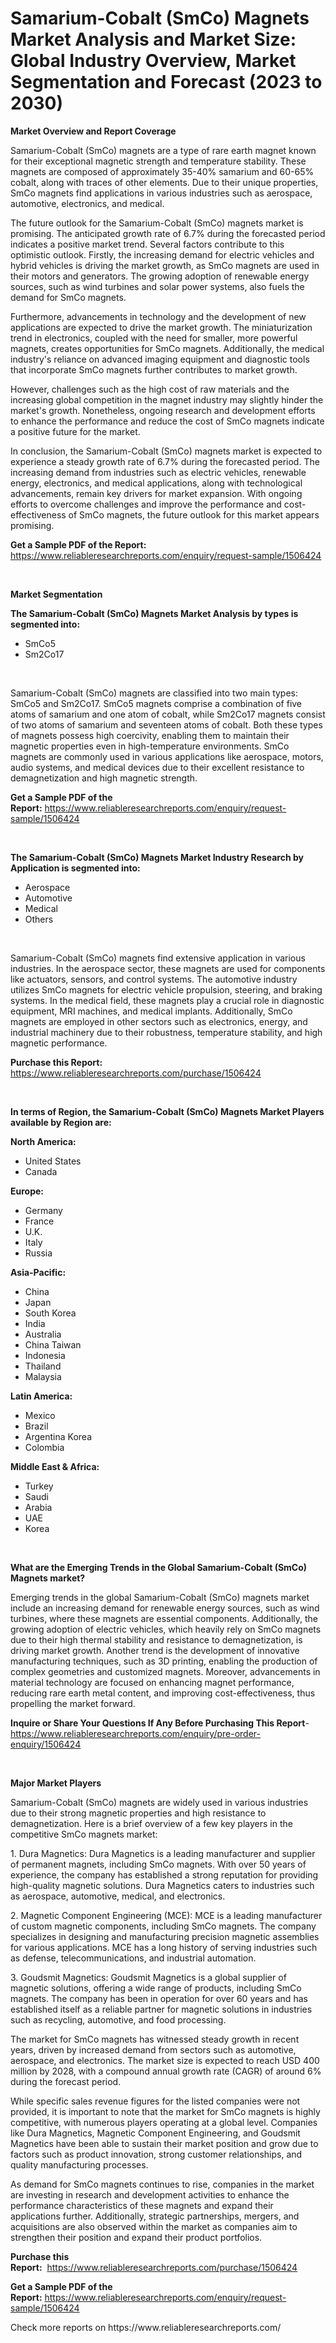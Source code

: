 <p><h1>Samarium-Cobalt (SmCo) Magnets Market Analysis and Market Size: Global Industry Overview, Market Segmentation and Forecast (2023 to 2030)</h1></p><p><strong>Market Overview and Report Coverage</strong></p>
<p><p>Samarium-Cobalt (SmCo) magnets are a type of rare earth magnet known for their exceptional magnetic strength and temperature stability. These magnets are composed of approximately 35-40% samarium and 60-65% cobalt, along with traces of other elements. Due to their unique properties, SmCo magnets find applications in various industries such as aerospace, automotive, electronics, and medical.</p><p>The future outlook for the Samarium-Cobalt (SmCo) magnets market is promising. The anticipated growth rate of 6.7% during the forecasted period indicates a positive market trend. Several factors contribute to this optimistic outlook. Firstly, the increasing demand for electric vehicles and hybrid vehicles is driving the market growth, as SmCo magnets are used in their motors and generators. The growing adoption of renewable energy sources, such as wind turbines and solar power systems, also fuels the demand for SmCo magnets.</p><p>Furthermore, advancements in technology and the development of new applications are expected to drive the market growth. The miniaturization trend in electronics, coupled with the need for smaller, more powerful magnets, creates opportunities for SmCo magnets. Additionally, the medical industry's reliance on advanced imaging equipment and diagnostic tools that incorporate SmCo magnets further contributes to market growth.</p><p>However, challenges such as the high cost of raw materials and the increasing global competition in the magnet industry may slightly hinder the market's growth. Nonetheless, ongoing research and development efforts to enhance the performance and reduce the cost of SmCo magnets indicate a positive future for the market.</p><p>In conclusion, the Samarium-Cobalt (SmCo) magnets market is expected to experience a steady growth rate of 6.7% during the forecasted period. The increasing demand from industries such as electric vehicles, renewable energy, electronics, and medical applications, along with technological advancements, remain key drivers for market expansion. With ongoing efforts to overcome challenges and improve the performance and cost-effectiveness of SmCo magnets, the future outlook for this market appears promising.</p></p>
<p><strong>Get a Sample PDF of the Report:</strong> <a href="https://www.reliableresearchreports.com/enquiry/request-sample/1506424">https://www.reliableresearchreports.com/enquiry/request-sample/1506424</a></p>
<p>&nbsp;</p>
<p><strong>Market Segmentation</strong></p>
<p><strong>The Samarium-Cobalt (SmCo) Magnets Market Analysis by types is segmented into:</strong></p>
<p><ul><li>SmCo5</li><li>Sm2Co17</li></ul></p>
<p>&nbsp;</p>
<p><p>Samarium-Cobalt (SmCo) magnets are classified into two main types: SmCo5 and Sm2Co17. SmCo5 magnets comprise a combination of five atoms of samarium and one atom of cobalt, while Sm2Co17 magnets consist of two atoms of samarium and seventeen atoms of cobalt. Both these types of magnets possess high coercivity, enabling them to maintain their magnetic properties even in high-temperature environments. SmCo magnets are commonly used in various applications like aerospace, motors, audio systems, and medical devices due to their excellent resistance to demagnetization and high magnetic strength.</p></p>
<p><strong>Get a Sample PDF of the Report:</strong>&nbsp;<a href="https://www.reliableresearchreports.com/enquiry/request-sample/1506424">https://www.reliableresearchreports.com/enquiry/request-sample/1506424</a></p>
<p>&nbsp;</p>
<p><strong>The Samarium-Cobalt (SmCo) Magnets Market Industry Research by Application is segmented into:</strong></p>
<p><ul><li>Aerospace</li><li>Automotive</li><li>Medical</li><li>Others</li></ul></p>
<p>&nbsp;</p>
<p><p>Samarium-Cobalt (SmCo) magnets find extensive application in various industries. In the aerospace sector, these magnets are used for components like actuators, sensors, and control systems. The automotive industry utilizes SmCo magnets for electric vehicle propulsion, steering, and braking systems. In the medical field, these magnets play a crucial role in diagnostic equipment, MRI machines, and medical implants. Additionally, SmCo magnets are employed in other sectors such as electronics, energy, and industrial machinery due to their robustness, temperature stability, and high magnetic performance.</p></p>
<p><strong>Purchase this Report:</strong>&nbsp; <a href="https://www.reliableresearchreports.com/purchase/1506424">https://www.reliableresearchreports.com/purchase/1506424</a></p>
<p>&nbsp;</p>
<p><strong>In terms of Region, the Samarium-Cobalt (SmCo) Magnets Market Players available by Region are:</strong></p>
<p>
    <p> <strong> North America: </strong>
        <ul>
            <li>United States</li>
            <li>Canada</li>
        </ul>
        </p> 
    <p> <strong> Europe: </strong>
        <ul>
            <li>Germany</li>
            <li>France</li>
            <li>U.K.</li>
            <li>Italy</li>
            <li>Russia</li>
        </ul>
        </p> 
    <p> <strong> Asia-Pacific: </strong>
        <ul>
            <li>China</li>
            <li>Japan</li>
            <li>South Korea</li>
            <li>India</li>
            <li>Australia</li>
            <li>China Taiwan</li>
            <li>Indonesia</li>
            <li>Thailand</li>
            <li>Malaysia</li>
        </ul>
        </p> 
    <p> <strong> Latin America: </strong>
        <ul>
            <li>Mexico</li>
            <li>Brazil</li>
            <li>Argentina Korea</li>
            <li>Colombia</li>
        </ul>
        </p> 
    <p> <strong> Middle East & Africa: </strong>
        <ul>
            <li>Turkey</li>
            <li>Saudi</li>
            <li>Arabia</li>
            <li>UAE</li>
            <li>Korea</li>
        </ul>
    </p>
    </p>
<p>&nbsp;</p>
<p><strong>What are the Emerging Trends in the Global Samarium-Cobalt (SmCo) Magnets market?</strong></p>
<p><p>Emerging trends in the global Samarium-Cobalt (SmCo) magnets market include an increasing demand for renewable energy sources, such as wind turbines, where these magnets are essential components. Additionally, the growing adoption of electric vehicles, which heavily rely on SmCo magnets due to their high thermal stability and resistance to demagnetization, is driving market growth. Another trend is the development of innovative manufacturing techniques, such as 3D printing, enabling the production of complex geometries and customized magnets. Moreover, advancements in material technology are focused on enhancing magnet performance, reducing rare earth metal content, and improving cost-effectiveness, thus propelling the market forward.</p></p>
<p><strong>Inquire or Share Your Questions If Any Before Purchasing This Report</strong>- <a href="https://www.reliableresearchreports.com/enquiry/pre-order-enquiry/1506424">https://www.reliableresearchreports.com/enquiry/pre-order-enquiry/1506424</a></p>
<p>&nbsp;</p>
<p><strong>Major Market Players</strong></p>
<p><p>Samarium-Cobalt (SmCo) magnets are widely used in various industries due to their strong magnetic properties and high resistance to demagnetization. Here is a brief overview of a few key players in the competitive SmCo magnets market:</p><p>1. Dura Magnetics: Dura Magnetics is a leading manufacturer and supplier of permanent magnets, including SmCo magnets. With over 50 years of experience, the company has established a strong reputation for providing high-quality magnetic solutions. Dura Magnetics caters to industries such as aerospace, automotive, medical, and electronics.</p><p>2. Magnetic Component Engineering (MCE): MCE is a leading manufacturer of custom magnetic components, including SmCo magnets. The company specializes in designing and manufacturing precision magnetic assemblies for various applications. MCE has a long history of serving industries such as defense, telecommunications, and industrial automation.</p><p>3. Goudsmit Magnetics: Goudsmit Magnetics is a global supplier of magnetic solutions, offering a wide range of products, including SmCo magnets. The company has been in operation for over 60 years and has established itself as a reliable partner for magnetic solutions in industries such as recycling, automotive, and food processing.</p><p>The market for SmCo magnets has witnessed steady growth in recent years, driven by increased demand from sectors such as automotive, aerospace, and electronics. The market size is expected to reach USD 400 million by 2028, with a compound annual growth rate (CAGR) of around 6% during the forecast period.</p><p>While specific sales revenue figures for the listed companies were not provided, it is important to note that the market for SmCo magnets is highly competitive, with numerous players operating at a global level. Companies like Dura Magnetics, Magnetic Component Engineering, and Goudsmit Magnetics have been able to sustain their market position and grow due to factors such as product innovation, strong customer relationships, and quality manufacturing processes.</p><p>As demand for SmCo magnets continues to rise, companies in the market are investing in research and development activities to enhance the performance characteristics of these magnets and expand their applications further. Additionally, strategic partnerships, mergers, and acquisitions are also observed within the market as companies aim to strengthen their position and expand their product portfolios.</p></p>
<p><strong>Purchase this Report:</strong>&nbsp;&nbsp;<a href="https://www.reliableresearchreports.com/purchase/1506424">https://www.reliableresearchreports.com/purchase/1506424</a></p>
<p></p>
<p><strong>Get a Sample PDF of the Report:</strong>&nbsp;<a href="https://www.reliableresearchreports.com/enquiry/request-sample/1506424">https://www.reliableresearchreports.com/enquiry/request-sample/1506424</a></p>
<p>Check more reports on https://www.reliableresearchreports.com/</p>